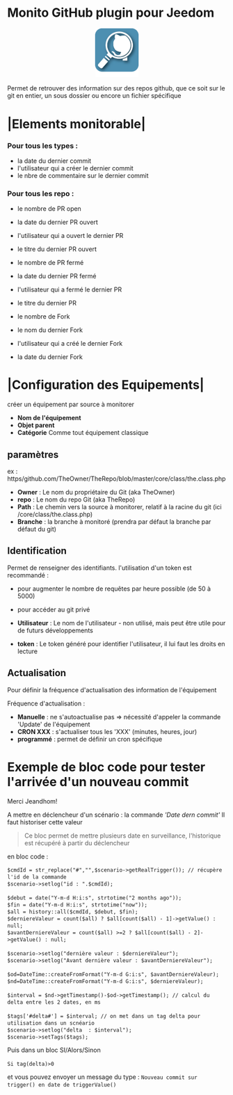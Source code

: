 # Monito GitHub plugin pour Jeedom

<p align="center">
  <img width="100" src="/plugin_info/MonitoGitHub_icon.png">
</p>

Permet de retrouver des information sur des repos github, que ce soit sur le git en entier, un sous dossier ou encore un fichier spécifique

# |Elements monitorable|

### Pour tous les types :

* la date du dernier commit
* l'utilisateur qui a créer le dernier commit
* le nbre de commentaire sur le dernier commit


### Pour tous les repo :
* le nombre de PR open 
* la date du dernier PR ouvert
* l'utilisateur qui a ouvert le dernier PR
* le titre du dernier PR ouvert

* le nombre de PR fermé 
* la date du dernier PR fermé
* l'utilisateur qui a fermé le dernier PR
* le titre du dernier PR

* le nombre de Fork
* le nom du dernier Fork
* l'utilisateur qui a créé le dernier Fork
* la date du dernier Fork



# |Configuration des Equipements|
 créer un équipement par source à monitorer
* __Nom de l'équipement__ 
 * __Objet parent__ 
 * __Catégorie__ 
 Comme tout équipement classique
 
## paramètres
ex : https/github.com/TheOwner/TheRepo/blob/master/core/class/the.class.php

 * __Owner__ : Le nom du propriétaire du Git (aka TheOwner)
 * __repo__ : Le nom du repo Git (aka TheRepo)
 * __Path__ : Le chemin vers la source à monitorer, relatif à la racine du git (ici /core/class/the.class.php)
 * __Branche__ : la branche à monitoré (prendra par défaut la branche par défaut du git)
 
 ## Identification 
 
 Permet de renseigner des identifiants. 
 l'utilisation d'un token est recommandé : 
 * pour augmenter le nombre de requêtes par heure possible (de 50 à 5000)
 * pour accéder au git privé
 
  * __Utilisateur__ : Le nom de l'utilisateur - non utilisé, mais peut être utile pour de futurs développements
  * __token__ : Le token généré pour identifier l'utilisateur, il lui faut les droits en lecture
  
   
 ## Actualisation
 
 Pour définir la fréquence d'actualisation des information de l'équipement
 
 Fréquence d'actualisation : 
 * __Manuelle__ : ne s'autoactualise pas => nécessité d'appeler la commande 'Update' de l'équipement
 * __CRON XXX__ : s'actualiser tous les 'XXX' (minutes, heures, jour)
 * __programmé__ : permet de définir un cron spécifique 
 
 
 # Exemple de bloc code pour tester l'arrivée d'un nouveau commit
 Merci Jeandhom!
 
 A mettre en déclencheur d'un scénario : la commande *'Date dern commit'*
 Il faut historiser cette valeur
 
> Ce bloc permet de mettre plusieurs date en surveillance, l'historique est récupéré à partir du déclencheur

 en bloc code : 
 
```
$cmdId = str_replace("#","",$scenario->getRealTrigger()); // récupère l'id de la commande
$scenario->setlog("id : ".$cmdId);

$debut = date("Y-m-d H:i:s", strtotime("2 months ago"));
$fin = date("Y-m-d H:i:s", strtotime("now"));  
$all = history::all($cmdId, $debut, $fin);
$derniereValeur = count($all) ? $all[count($all) - 1]->getValue() : null;
$avantDerniereValeur = count($all) >=2 ? $all[count($all) - 2]->getValue() : null;

$scenario->setlog("dernière valeur : $derniereValeur");
$scenario->setlog("Avant dernière valeur : $avantDerniereValeur");

$od=DateTime::createFromFormat("Y-m-d G:i:s", $avantDerniereValeur);
$nd=DateTime::createFromFormat("Y-m-d G:i:s", $derniereValeur);

$interval = $nd->getTimestamp()-$od->getTimestamp(); // calcul du delta entre les 2 dates, en ms

$tags['#delta#'] = $interval; // on met dans un tag delta pour utilisation dans un scnéario
$scenario->setlog("delta  : $interval");
$scenario->setTags($tags);
```
Puis dans un bloc SI/Alors/Sinon

`Si tag(delta)>0`

et vous pouvez envoyer un message du type :
`Nouveau commit sur trigger()
en date de triggerValue()`


 
